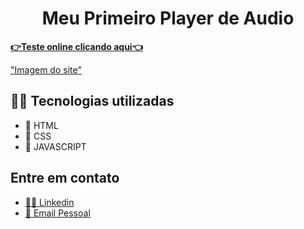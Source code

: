 <h1 align="center">Meu Primeiro Player de Audio</h1>

**[👉Teste online clicando aqui👈](https://ericks-first-audio-player.netlify.app/)**

["Imagem do site"](https://github.com/erickmacena1/custom-audio-player/blob/master/github/custom-audio-player-500px.jpg?raw=true)

## 👨‍💻 Tecnologias utilizadas

- 💜 HTML
- 💜 CSS
- 💜 JAVASCRIPT

## Entre em contato

- [👨‍💼 Linkedin](https://www.linkedin.com/in/erick-macena-94aa14160/)
- [📧 Email Pessoal](mailto:erickmacena2@gmail.com)
